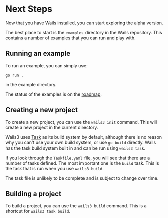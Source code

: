 # Next Steps

Now that you have Wails installed, you can start exploring the alpha version.

The best place to start is the `examples` directory in the Wails repository.
This contains a number of examples that you can run and play with.

## Running an example

To run an example, you can simply use:

```shell
go run .
```

in the example directory.

The status of the examples is on the [roadmap](/roadmap).

## Creating a new project

To create a new project, you can use the `wails3 init` command. This will create
a new project in the current directory.

Wails3 uses [Task](https://taskfile.dev) as its build system by default,
although there is no reason why you can't use your own build system, or use
`go build` directly. Wails has the task build system built in and can be run
using `wails3 task`.

If you look through the `Taskfile.yaml` file, you will see that there are a
number of tasks defined. The most important one is the `build` task. This is the
task that is run when you use `wails3 build`.

The task file is unlikely to be complete and is subject to change over time.

## Building a project

To build a project, you can use the `wails3 build` command. This is a shortcut
for `wails3 task build`.
